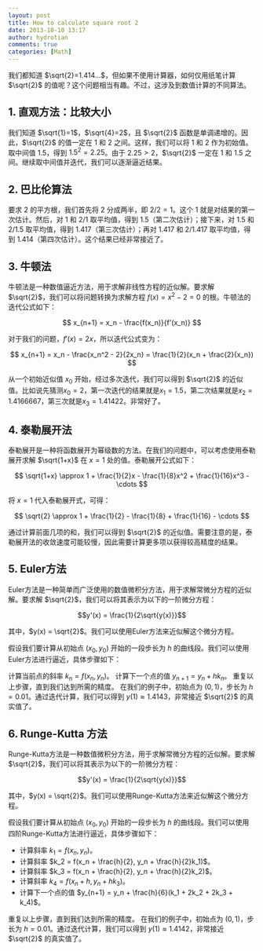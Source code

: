 ```yaml
---
layout: post
title: How to calculate square root 2
date: 2013-10-10 13:17
author: hydrotian
comments: true
categories: [Math]
---
```

我们都知道 $\sqrt{2}=1.414...$，但如果不使用计算器，如何仅用纸笔计算 $\sqrt{2}$ 的值呢？这个问题相当有趣。不过，这涉及到数值计算的不同算法。

## 1. 直观方法：比较大小

我们知道 $\sqrt{1}=1$，$\sqrt{4}=2$，且 $\sqrt{2}$ 函数是单调递增的。因此，$\sqrt{2}$ 的值一定在 1 和 2 之间。这样，我们可以将 1 和 2 作为初始值。取中间值 1.5，得到 $1.5^2=2.25$。由于 $2.25>2$，$\sqrt{2}$ 一定在 1 和 1.5 之间。继续取中间值并迭代，我们可以逐渐逼近结果。

## 2. 巴比伦算法

要求 2 的平方根，我们首先将 2 分成两半，即 $2/2=1$。这个 1 就是对结果的第一次估计。然后，对 1 和 $2/1$ 取平均值，得到 1.5（第二次估计）；接下来，对 1.5 和 $2/1.5$ 取平均值，得到 1.417（第三次估计）；再对 1.417 和 $2/1.417$ 取平均值，得到 1.414（第四次估计）。这个结果已经非常接近了。

## 3. 牛顿法

牛顿法是一种数值逼近方法，用于求解非线性方程的近似解。要求解 $\sqrt{2}$，我们可以将问题转换为求解方程 $f(x) = x^2 - 2 = 0$ 的根。牛顿法的迭代公式如下：

$$
x_{n+1} = x_n - \frac{f(x_n)}{f'(x_n)}
$$

对于我们的问题，$f'(x) = 2x$，所以迭代公式变为：

$$
x_{n+1} = x_n - \frac{x_n^2 - 2}{2x_n} = \frac{1}{2}(x_n + \frac{2}{x_n})
$$

从一个初始近似值 $x_0$ 开始，经过多次迭代，我们可以得到 $\sqrt{2}$ 的近似值。比如说先猜测$x_0=2$，第一次迭代的结果就是$x_1=1.5$，第二次结果就是$x_2=1.4166667$，第三次就是$x_3=1.41422$。非常好了。

## 4. 泰勒展开法

泰勒展开是一种将函数展开为幂级数的方法。在我们的问题中，可以考虑使用泰勒展开求解 $\sqrt{1+x}$ 在 $x=1$ 处的值。泰勒展开公式如下：

$$
\sqrt{1+x} \approx 1 + \frac{1}{2}x - \frac{1}{8}x^2 + \frac{1}{16}x^3 - \cdots
$$

将 $x=1$ 代入泰勒展开式，可得：

$$
\sqrt{2} \approx 1 + \frac{1}{2} - \frac{1}{8} + \frac{1}{16} - \cdots
$$

通过计算前面几项的和，我们可以得到 $\sqrt{2}$ 的近似值。需要注意的是，泰勒展开法的收敛速度可能较慢，因此需要计算更多项以获得较高精度的结果。

## 5.  Euler方法

Euler方法是一种简单而广泛使用的数值微积分方法，用于求解常微分方程的近似解。要求解 $\sqrt{2}$，我们可以将其表示为以下的一阶微分方程：

$$y'(x) = \frac{1}{2\sqrt{y(x)}}$$

其中，$y(x) = \sqrt{2}$。我们可以使用Euler方法来近似解这个微分方程。

假设我们要计算从初始点 $(x_0,y_0)$ 开始的一段步长为 $h$ 的曲线段。我们可以使用Euler方法进行逼近，具体步骤如下：

计算当前点的斜率 $k_n = f(x_n, y_n)$。
计算下一个点的值 $y_{n+1} = y_n + hk_n$。
重复以上步骤，直到我们达到所需的精度。
在我们的例子中，初始点为 $(0,1)$，步长为 $h=0.01$。通过迭代计算，我们可以得到 $y(1) \approx 1.4143$，非常接近 $\sqrt{2}$ 的真实值了。

## 6. Runge-Kutta 方法

Runge-Kutta方法是一种数值微积分方法，用于求解常微分方程的近似解。要求解 $\sqrt{2}$，我们可以将其表示为以下的一阶微分方程：

$$y'(x) = \frac{1}{2\sqrt{y(x)}}$$

其中，$y(x) = \sqrt{2}$。我们可以使用Runge-Kutta方法来近似解这个微分方程。

假设我们要计算从初始点 $(x_0,y_0)$ 开始的一段步长为 $h$ 的曲线段。我们可以使用四阶Runge-Kutta方法进行逼近，具体步骤如下：

- 计算斜率 $k_1 = f(x_n, y_n)$。
- 计算斜率 $k_2 = f(x_n + \frac{h}{2}, y_n + \frac{h}{2}k_1)$。
- 计算斜率 $k_3 = f(x_n + \frac{h}{2}, y_n + \frac{h}{2}k_2)$。
- 计算斜率 $k_4 = f(x_n + h, y_n + hk_3)$。
- 计算下一个点的值 $y_{n+1} = y_n + \frac{h}{6}(k_1 + 2k_2 + 2k_3 + k_4)$。

重复以上步骤，直到我们达到所需的精度。
在我们的例子中，初始点为 $(0,1)$，步长为 $h=0.01$。通过迭代计算，我们可以得到 $y(1) \approx 1.4142$，非常接近 $\sqrt{2}$ 的真实值了。